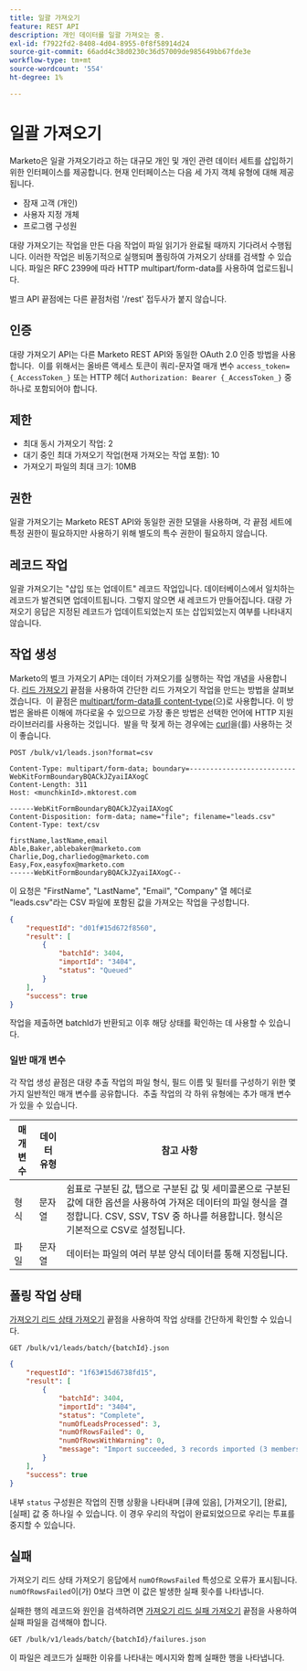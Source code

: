 ```yaml
---
title: 일괄 가져오기
feature: REST API
description: 개인 데이터를 일괄 가져오는 중.
exl-id: f7922fd2-8408-4d04-8955-0f8f58914d24
source-git-commit: 66add4c38d0230c36d57009de985649bb67fde3e
workflow-type: tm+mt
source-wordcount: '554'
ht-degree: 1%

---
```


# 일괄 가져오기

Marketo은 일괄 가져오기라고 하는 대규모 개인 및 개인 관련 데이터 세트를 삽입하기 위한 인터페이스를 제공합니다. 현재 인터페이스는 다음 세 가지 객체 유형에 대해 제공됩니다.

- 잠재 고객 (개인)
- 사용자 지정 개체
- 프로그램 구성원

대량 가져오기는 작업을 만든 다음 작업이 파일 읽기가 완료될 때까지 기다려서 수행됩니다. 이러한 작업은 비동기적으로 실행되며 폴링하여 가져오기 상태를 검색할 수 있습니다. 파일은 RFC 2399에 따라 HTTP multipart/form-data를 사용하여 업로드됩니다.

벌크 API 끝점에는 다른 끝점처럼 &#39;/rest&#39; 접두사가 붙지 않습니다.

## 인증

대량 가져오기 API는 다른 Marketo REST API와 동일한 OAuth 2.0 인증 방법을 사용합니다.  이를 위해서는 올바른 액세스 토큰이 쿼리-문자열 매개 변수 `access_token={_AccessToken_}` 또는 HTTP 헤더 `Authorization: Bearer {_AccessToken_}` 중 하나로 포함되어야 합니다.

## 제한

- 최대 동시 가져오기 작업: 2
- 대기 중인 최대 가져오기 작업(현재 가져오는 작업 포함): 10
- 가져오기 파일의 최대 크기: 10MB

## 권한

일괄 가져오기는 Marketo REST API와 동일한 권한 모델을 사용하며, 각 끝점 세트에 특정 권한이 필요하지만 사용하기 위해 별도의 특수 권한이 필요하지 않습니다.

## 레코드 작업

일괄 가져오기는 &quot;삽입 또는 업데이트&quot; 레코드 작업입니다. 데이터베이스에서 일치하는 레코드가 발견되면 업데이트됩니다. 그렇지 않으면 새 레코드가 만들어집니다. 대량 가져오기 응답은 지정된 레코드가 업데이트되었는지 또는 삽입되었는지 여부를 나타내지 않습니다.

## 작업 생성

Marketo의 벌크 가져오기 API는 데이터 가져오기를 실행하는 작업 개념을 사용합니다. [리드 가져오기](https://developer.adobe.com/marketo-apis/api/mapi/#tag/Bulk-Import-Leads/operation/importLeadUsingPOST) 끝점을 사용하여 간단한 리드 가져오기 작업을 만드는 방법을 살펴보겠습니다.  이 끝점은 [multipart/form-data를 content-type](https://www.w3.org/Protocols/rfc1341/7_2_Multipart.html)(으)로 사용합니다. 이 방법은 올바른 이해에 까다로울 수 있으므로 가장 좋은 방법은 선택한 언어에 HTTP 지원 라이브러리를 사용하는 것입니다.  발을 막 젖게 하는 경우에는 [curl](https://curl.se/)을(를) 사용하는 것이 좋습니다.

```
POST /bulk/v1/leads.json?format=csv
```

```
Content-Type: multipart/form-data; boundary=--------------------------WebKitFormBoundaryBQACkJZyaiIAXogC
Content-Length: 311
Host: <munchkinId>.mktorest.com
```

```
------WebKitFormBoundaryBQACkJZyaiIAXogC
Content-Disposition: form-data; name="file"; filename="leads.csv"
Content-Type: text/csv

firstName,lastName,email
Able,Baker,ablebaker@marketo.com
Charlie,Dog,charliedog@marketo.com
Easy,Fox,easyfox@marketo.com
------WebKitFormBoundaryBQACkJZyaiIAXogC--
```

이 요청은 &quot;FirstName&quot;, &quot;LastName&quot;, &quot;Email&quot;, &quot;Company&quot; 열 헤더로 &quot;leads.csv&quot;라는 CSV 파일에 포함된 값을 가져오는 작업을 구성합니다.

```json
{
    "requestId": "d01f#15d672f8560",
    "result": [
        {
            "batchId": 3404,
            "importId": "3404",
            "status": "Queued"
        }
    ],
    "success": true
}
```

작업을 제출하면 batchId가 반환되고 이후 해당 상태를 확인하는 데 사용할 수 있습니다.

### 일반 매개 변수

각 작업 생성 끝점은 대량 추출 작업의 파일 형식, 필드 이름 및 필터를 구성하기 위한 몇 가지 일반적인 매개 변수를 공유합니다.  추출 작업의 각 하위 유형에는 추가 매개 변수가 있을 수 있습니다.

| 매개 변수 | 데이터 유형 | 참고 사항 |
|---|---|---|
| 형식 | 문자열 | 쉼표로 구분된 값, 탭으로 구분된 값 및 세미콜론으로 구분된 값에 대한 옵션을 사용하여 가져온 데이터의 파일 형식을 결정합니다. CSV, SSV, TSV 중 하나를 허용합니다. 형식은 기본적으로 CSV로 설정됩니다. |
| 파일 | 문자열 | 데이터는 파일의 여러 부분 양식 데이터를 통해 지정됩니다. |


## 폴링 작업 상태

[가져오기 리드 상태 가져오기](https://developer.adobe.com/marketo-apis/api/mapi/#tag/Bulk-Import-Leads/operation/getImportLeadStatusUsingGET) 끝점을 사용하여 작업 상태를 간단하게 확인할 수 있습니다.

```
GET /bulk/v1/leads/batch/{batchId}.json
```

```json
{
    "requestId": "1f63#15d6738fd15",
    "result": [
        {
            "batchId": 3404,
            "importId": "3404",
            "status": "Complete",
            "numOfLeadsProcessed": 3,
            "numOfRowsFailed": 0,
            "numOfRowsWithWarning": 0,
            "message": "Import succeeded, 3 records imported (3 members)"
        }
    ],
    "success": true
}
```

내부 `status` 구성원은 작업의 진행 상황을 나타내며 [큐에 있음], [가져오기], [완료], [실패] 값 중 하나일 수 있습니다. 이 경우 우리의 작업이 완료되었으므로 우리는 투표를 중지할 수 있습니다.

## 실패

가져오기 리드 상태 가져오기 응답에서 `numOfRowsFailed` 특성으로 오류가 표시됩니다. `numOfRowsFailed`이(가) 0보다 크면 이 값은 발생한 실패 횟수를 나타냅니다.

실패한 행의 레코드와 원인을 검색하려면 [가져오기 리드 실패 가져오기](https://developer.adobe.com/marketo-apis/api/mapi/#tag/Bulk-Import-Leads/operation/getImportLeadFailuresUsingGET) 끝점을 사용하여 실패 파일을 검색해야 합니다.

```
GET /bulk/v1/leads/batch/{batchId}/failures.json
```

이 파일은 레코드가 실패한 이유를 나타내는 메시지와 함께 실패한 행을 나타냅니다.
